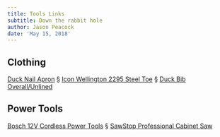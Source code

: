 ```yaml
---
title: Tools Links
subtitle: Down the rabbit hole
author: Jason Peacock
date: 'May 15, 2018'
---
```


## Clothing

[Duck Nail Apron](http://www.carhartt.com/products/Duck-Nail-Apron-A09) <span class="danger">&sect;</span> [Icon Wellington 2295 Steel Toe](http://www.drmartens.com/us/p/industrial-boots-greenland-icon-2295) <span class="danger">&sect;</span> [Duck Bib Overall/Unlined](http://www.carhartt.com/products/carhartt-bib-overalls/Duck-Bib-Overall-Unlined-R01)

## Power Tools

[Bosch 12V Cordless Power Tools](https://www.boschtools.com/us/en/boschtools-ocs/cordless-power-tools-28844-c/) <span class="danger">&sect;</span> [SawStop Professional Cabinet Saw](http://www.sawstop.com/table-saws/by-model/professional-cabinet-saw#overview)
